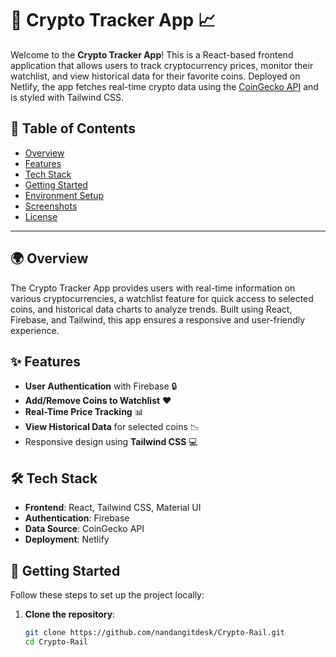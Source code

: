 # 🚀 Crypto Tracker App 📈

Welcome to the **Crypto Tracker App**! This is a React-based frontend application that allows users to track cryptocurrency prices, monitor their watchlist, and view historical data for their favorite coins. Deployed on Netlify, the app fetches real-time crypto data using the [CoinGecko API](https://www.coingecko.com/en/api) and is styled with Tailwind CSS.

## 📑 Table of Contents
- [Overview](#-overview)
- [Features](#-features)
- [Tech Stack](#-tech-stack)
- [Getting Started](#-getting-started)
- [Environment Setup](#-environment-setup)
- [Screenshots](#-screenshots)
- [License](#-license)

---

## 🌍 Overview

The Crypto Tracker App provides users with real-time information on various cryptocurrencies, a watchlist feature for quick access to selected coins, and historical data charts to analyze trends. Built using React, Firebase, and Tailwind, this app ensures a responsive and user-friendly experience.

## ✨ Features
- **User Authentication** with Firebase 🔒
- **Add/Remove Coins to Watchlist** ❤️
- **Real-Time Price Tracking** 📊
- **View Historical Data** for selected coins 📉
- Responsive design using **Tailwind CSS** 💻

## 🛠️ Tech Stack
- **Frontend**: React, Tailwind CSS, Material UI
- **Authentication**: Firebase
- **Data Source**: CoinGecko API
- **Deployment**: Netlify

## 🚀 Getting Started

Follow these steps to set up the project locally:

1. **Clone the repository**:
   ```bash
   git clone https://github.com/nandangitdesk/Crypto-Rail.git
   cd Crypto-Rail
